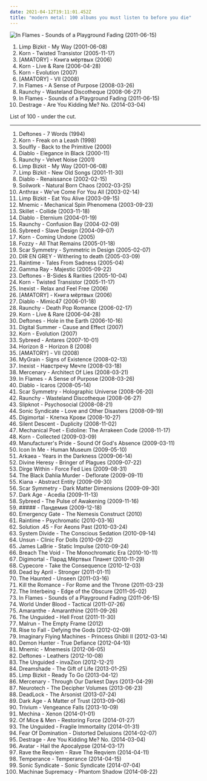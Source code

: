 ```yaml
---
date: 2021-04-12T19:11:01.452Z
title: "modern metal: 100 albums you must listen to before you die"
---
```

![In Flames - Sounds of a Playground Fading (2011-06-15)](http://coverartarchive.org/release/6f38a9f9-6538-4745-9dde-d00cacbe2dff/8273688325-500.jpg "In Flames - Sounds of a Playground Fading (2011-06-15)")
<ol class="albums">
<li data-cover="http://coverartarchive.org/release/81533c5e-4815-4bab-b37e-9633b2a9169c/9225694592-500.jpg" data-tags="metal, modern metal, my way" role="button">Limp Bizkit - My Way (2001-06-08)</li>
<li data-cover="https://img.discogs.com/s1sOzMqp6XuYEul1nWaGzZpG-BY=/fit-in/600x522/filters:strip_icc():format(jpeg):mode_rgb():quality(90)/discogs-images/R-2183586-1283594387.jpeg.jpg" data-tags="korn" role="button">Korn - Twisted Transistor (2005-11-17)</li>
<li data-cover="https://via.placeholder.com/450" data-tags="metalcore, post anal experience, modern metal, kircore" role="button">[AMATORY] - Книга мёртвых (2006)</li>
<li data-cover="http://coverartarchive.org/release/99fc5e40-9f4d-45df-a4f1-72a9ef045999/2978868556-500.jpg" data-tags="metal, alternative metal, modern metal" role="button">Korn - Live & Rare (2006-04-28)</li>
<li data-cover="http://coverartarchive.org/release/da65f6ac-e6d4-4d1f-942a-32abf4ea6cf3/8963427431-500.jpg" data-tags="metal, alternative metal, modern metal" role="button">Korn - Evolution (2007)</li>
<li data-cover="http://coverartarchive.org/release/f0e353c9-f06e-465f-a202-6c83a4b7819e/5472856075-500.jpg" data-tags="metalcore, groove metal, modern metal" role="button">[AMATORY] - VII (2008)</li>
<li data-cover="http://coverartarchive.org/release/e67f8da1-88b9-3a9c-be1c-f40dbab896b2/20457737757-500.jpg" data-tags="melodic death metal" role="button">In Flames - A Sense of Purpose (2008-03-26)</li>
<li data-cover="https://img.discogs.com/T7k7Bg8Hn7JnfuB8v7xv3iYtuKc=/fit-in/600x526/filters:strip_icc():format(jpeg):mode_rgb():quality(90)/discogs-images/R-2637837-1606003663-9561.jpeg.jpg" data-tags="metalcore" role="button">Raunchy - Wasteland Discotheque (2008-06-27)</li>
<li data-cover="http://coverartarchive.org/release/6f38a9f9-6538-4745-9dde-d00cacbe2dff/8273688325-500.jpg" data-tags="alternative metal, melodic death metal" role="button">In Flames - Sounds of a Playground Fading (2011-06-15)</li>
<li data-cover="http://coverartarchive.org/release/d38eb752-3eef-4fed-8128-125b89406dc7/6655634678-500.jpg" data-tags="progressive metal, melodic death metal, mathcore, modern metal, melodic death metalcore" role="button">Destrage - Are You Kidding Me? No. (2014-03-04)</li>
</ol>
List of 100 - under the cut.
<!-- more -->

_________________

<ol class="albums">
<li data-cover="https://img.discogs.com/BL1gSbZG-e95aYbCgRpB6o-CeSw=/fit-in/600x593/filters:strip_icc():format(jpeg):mode_rgb():quality(90)/discogs-images/R-2166293-1395710804-1667.jpeg.jpg" data-tags="metal, modern metal" role="button">
Deftones - 7 Words (1994)
</li>
<li data-cover="https://img.discogs.com/Xs9-a5lQN3-BHrEUZ_a3Br7bFUE=/fit-in/600x598/filters:strip_icc():format(jpeg):mode_rgb():quality(90)/discogs-images/R-419855-1539940686-5350.jpeg.jpg" data-tags="metal, alternative metal, single, modern metal" role="button">
Korn - Freak on a Leash (1998)
</li>
<li data-cover="https://img.discogs.com/uAYBDPnzE4sk0c2_oTtl0W0FveA=/fit-in/319x492/filters:strip_icc():format(jpeg):mode_rgb():quality(90)/discogs-images/R-4141878-1356709928-8002.jpeg.jpg" data-tags="metal" role="button">
Soulfly - Back to the Primitive (2000)
</li>
<li data-cover="http://coverartarchive.org/release/565baad2-49bb-4105-9ee6-0e34ae987e2f/28181032614-500.jpg" data-tags="melodic death metal, thrash metal" role="button">
Diablo - Elegance in Black (2000-11)
</li>
<li data-cover="http://coverartarchive.org/release/58b60a1c-efdb-400c-96e9-339c037f85b1/12666090222-500.jpg" data-tags="industrial metal" role="button">
Raunchy - Velvet Noise (2001)
</li>
<li data-cover="http://coverartarchive.org/release/81533c5e-4815-4bab-b37e-9633b2a9169c/9225694592-500.jpg" data-tags="metal, modern metal, my way" role="button">
Limp Bizkit - My Way (2001-06-08)
</li>
<li data-cover="http://coverartarchive.org/release/13103c1f-091a-457a-9933-41503e9c20b1/15248819276-500.jpg" data-tags="remix, nu metal, hip-hop" role="button">
Limp Bizkit - New Old Songs (2001-11-30)
</li>
<li data-cover="https://img.discogs.com/tD96NbJQaFx_qEyuvaA-UKoMzV4=/fit-in/600x597/filters:strip_icc():format(jpeg):mode_rgb():quality(90)/discogs-images/R-7374625-1440106941-5615.jpeg.jpg" data-tags="melodic death metal, thrash metal" role="button">
Diablo - Renaissance (2002-02-15)
</li>
<li data-cover="https://img.discogs.com/d-TAxClzKW7WmG_gjLNK1Jr0Hpw=/fit-in/600x540/filters:strip_icc():format(jpeg):mode_rgb():quality(90)/discogs-images/R-3362482-1327391420.jpeg.jpg" data-tags="melodic death metal" role="button">
Soilwork - Natural Born Chaos (2002-03-25)
</li>
<li data-cover="https://img.discogs.com/QTttsNxHvqu8GxP2q31_blNPRJI=/fit-in/600x595/filters:strip_icc():format(jpeg):mode_rgb():quality(90)/discogs-images/R-3789374-1611442156-5958.jpeg.jpg" data-tags="thrash metal" role="button">
Anthrax - We've Come For You All (2003-02-14)
</li>
<li data-cover="https://img.discogs.com/d1f2f6c50c776450fdf23512dbd7301b20ea34dc/images/spacer.gif" data-tags="alternative metal, single" role="button">
Limp Bizkit - Eat You Alive (2003-09-15)
</li>
<li data-cover="http://coverartarchive.org/release/f380d3fc-cd08-43af-91b7-e4139a94d4c7/24793252799-500.jpg" data-tags="industrial metal" role="button">
Mnemic - Mechanical Spin Phenomena (2003-09-23)
</li>
<li data-cover="http://coverartarchive.org/release/6281f0d7-1aa6-43b1-abd9-ee0ca999fb26/2220888510-500.jpg" data-tags="christian rock" role="button">
Skillet - Collide (2003-11-18)
</li>
<li data-cover="https://via.placeholder.com/450" data-tags="melodic death metal" role="button">
Diablo - Eternium (2004-01-19)
</li>
<li data-cover="https://via.placeholder.com/450" data-tags="industrial metal" role="button">
Raunchy - Confusion Bay (2004-02-09)
</li>
<li data-cover="https://img.discogs.com/aLVpx6w6QyukweV_kFxgEaf4o2k=/fit-in/600x600/filters:strip_icc():format(jpeg):mode_rgb():quality(90)/discogs-images/R-1099066-1249432677.jpeg.jpg" data-tags="industrial metal" role="button">
Sybreed - Slave Design (2004-09-07)
</li>
<li data-cover="https://img.discogs.com/KLuI2Xe6RSM7f2HM_AJpidqj_Wk=/fit-in/500x496/filters:strip_icc():format(jpeg):mode_rgb():quality(90)/discogs-images/R-8516878-1464544682-5123.jpeg.jpg" data-tags="metal" role="button">
Korn - Coming Undone (2005)
</li>
<li data-cover="http://coverartarchive.org/release/4f5a2495-32b2-4ee9-a512-26ab76cf1844/19086035620-500.jpg" data-tags="heavy metal" role="button">
Fozzy - All That Remains (2005-01-18)
</li>
<li data-cover="http://coverartarchive.org/release/57af609b-0e67-39c0-ba78-6002f0681018/3089176096-500.jpg" data-tags="melodic death metal" role="button">
Scar Symmetry - Symmetric in Design (2005-02-07)
</li>
<li data-cover="http://coverartarchive.org/release/d35e3a69-75a7-44a1-9e68-fd4e7b548976/11585065817-500.jpg" data-tags="japanese, visual kei, j-rock, dir en grey" role="button">
DIR EN GREY - Withering to death (2005-03-09)
</li>
<li data-cover="https://img.discogs.com/YNQNB_FVMviyVHgAEcD71S1BErs=/fit-in/600x600/filters:strip_icc():format(jpeg):mode_rgb():quality(90)/discogs-images/R-2612088-1483879723-8300.jpeg.jpg" data-tags="melodic death metal" role="button">
Raintime - Tales From Sadness (2005-04)
</li>
<li data-cover="http://coverartarchive.org/release/295a0816-ab5f-4fd0-a09f-c6055805ce16/14222280979-500.jpg" data-tags="power metal" role="button">
Gamma Ray - Majestic (2005-09-22)
</li>
<li data-cover="http://coverartarchive.org/release/47d3278d-9508-47be-bbb0-2ca01ded76a4/1072873279-500.jpg" data-tags="alternative metal, alternative rock" role="button">
Deftones - B-Sides & Rarities (2005-10-04)
</li>
<li data-cover="https://img.discogs.com/s1sOzMqp6XuYEul1nWaGzZpG-BY=/fit-in/600x522/filters:strip_icc():format(jpeg):mode_rgb():quality(90)/discogs-images/R-2183586-1283594387.jpeg.jpg" data-tags="korn" role="button">
Korn - Twisted Transistor (2005-11-17)
</li>
<li data-cover="https://img.discogs.com/h3eXWIpas7Dr62fXamGwsKv_H0o=/fit-in/599x600/filters:strip_icc():format(jpeg):mode_rgb():quality(90)/discogs-images/R-5373776-1391794916-7160.jpeg.jpg" data-tags="melodic death metal, modern metal" role="button">
Inexist - Relax and Feel Free (2006)
</li>
<li data-cover="https://via.placeholder.com/450" data-tags="metalcore, post anal experience, modern metal, kircore" role="button">
[AMATORY] - Книга мёртвых (2006)
</li>
<li data-cover="http://coverartarchive.org/release/351e4558-3796-4373-94d3-efd9f575fd28/23489936745-500.jpg" data-tags="melodic death metal" role="button">
Diablo - Mimic47 (2006-01-18)
</li>
<li data-cover="https://img.discogs.com/FFyf5ijI9AmXDLGbicMgM2oH2R8=/fit-in/600x594/filters:strip_icc():format(jpeg):mode_rgb():quality(90)/discogs-images/R-1181808-1570597165-8355.jpeg.jpg" data-tags="metalcore" role="button">
Raunchy - Death Pop Romance (2006-02-17)
</li>
<li data-cover="http://coverartarchive.org/release/99fc5e40-9f4d-45df-a4f1-72a9ef045999/2978868556-500.jpg" data-tags="metal, alternative metal, modern metal" role="button">
Korn - Live & Rare (2006-04-28)
</li>
<li data-cover="https://img.discogs.com/7PMDSQA0iWxNFrCykZos05TOL94=/fit-in/600x606/filters:strip_icc():format(jpeg):mode_rgb():quality(90)/discogs-images/R-1810662-1395786794-9012.jpeg.jpg" data-tags="metal, modern metal" role="button">
Deftones - Hole in the Earth (2006-10-16)
</li>
<li data-cover="https://img.discogs.com/El0S31TWmd-Y5lMRppyW4XiR77c=/fit-in/600x600/filters:strip_icc():format(jpeg):mode_rgb():quality(90)/discogs-images/R-4911331-1486317834-3246.jpeg.jpg" data-tags="alternative metal, nu metal" role="button">
Digital Summer - Cause and Effect (2007)
</li>
<li data-cover="http://coverartarchive.org/release/da65f6ac-e6d4-4d1f-942a-32abf4ea6cf3/8963427431-500.jpg" data-tags="metal, alternative metal, modern metal" role="button">
Korn - Evolution (2007)
</li>
<li data-cover="https://img.discogs.com/tnqzWMqhJQ26CNZVbai9LAxVyIM=/fit-in/600x600/filters:strip_icc():format(jpeg):mode_rgb():quality(90)/discogs-images/R-1181412-1249433336.jpeg.jpg" data-tags="industrial metal" role="button">
Sybreed - Antares (2007-10-01)
</li>
<li data-cover="https://img.discogs.com/cRa6EwEyGTRfgJL6753tOaAA7Gk=/fit-in/479x480/filters:strip_icc():format(jpeg):mode_rgb():quality(90)/discogs-images/R-4880962-1378318291-3747.jpeg.jpg" data-tags="melodic death metal, modern metal" role="button">
Horizon 8 - Horizon 8 (2008)
</li>
<li data-cover="http://coverartarchive.org/release/f0e353c9-f06e-465f-a202-6c83a4b7819e/5472856075-500.jpg" data-tags="metalcore, groove metal, modern metal" role="button">
[AMATORY] - VII (2008)
</li>
<li data-cover="http://coverartarchive.org/release/eaf4ba5e-fd30-4e71-bc3d-17fea24a393e/21798413533-500.jpg" data-tags="melodic death metal" role="button">
MyGrain - Signs of Existence (2008-02-13)
</li>
<li data-cover="https://img.discogs.com/IiTc8qWXHcZkLjddvC40GSx1doo=/fit-in/600x597/filters:strip_icc():format(jpeg):mode_rgb():quality(90)/discogs-images/R-7970848-1452671933-2169.jpeg.jpg" data-tags="melodic death metal, modern metal" role="button">
Inexist - Навстречу Мечте (2008-03-18)
</li>
<li data-cover="https://img.discogs.com/7MCB54oWTdYRREAni23Tq0GhhK8=/fit-in/600x600/filters:strip_icc():format(jpeg):mode_rgb():quality(90)/discogs-images/R-1317310-1559381593-5783.jpeg.jpg" data-tags="melodic death metal" role="button">
Mercenary - Architect Of Lies (2008-03-21)
</li>
<li data-cover="http://coverartarchive.org/release/e67f8da1-88b9-3a9c-be1c-f40dbab896b2/20457737757-500.jpg" data-tags="melodic death metal" role="button">
In Flames - A Sense of Purpose (2008-03-26)
</li>
<li data-cover="https://img.discogs.com/RdyCUGpAwh8h8bRfbV3iSjisVN4=/fit-in/480x480/filters:strip_icc():format(jpeg):mode_rgb():quality(90)/discogs-images/R-1636464-1363176754-8740.jpeg.jpg" data-tags="melodic death metal" role="button">
Diablo - Icaros (2008-05-14)
</li>
<li data-cover="http://coverartarchive.org/release/0db97e47-7fd3-4100-9163-be689a61fa55/1502509246-500.jpg" data-tags="melodic death metal" role="button">
Scar Symmetry - Holographic Universe (2008-06-20)
</li>
<li data-cover="https://img.discogs.com/T7k7Bg8Hn7JnfuB8v7xv3iYtuKc=/fit-in/600x526/filters:strip_icc():format(jpeg):mode_rgb():quality(90)/discogs-images/R-2637837-1606003663-9561.jpeg.jpg" data-tags="metalcore" role="button">
Raunchy - Wasteland Discotheque (2008-06-27)
</li>
<li data-cover="http://coverartarchive.org/release/18daad7e-bd6e-3817-824a-676778cce756/28537810687-500.jpg" data-tags="metal, eu amooo slipknot" role="button">
Slipknot - Psychosocial (2008-08-21)
</li>
<li data-cover="https://img.discogs.com/Z-v_I4KsD2dNpNEZFsaDnIF4xiM=/fit-in/600x534/filters:strip_icc():format(jpeg):mode_rgb():quality(90)/discogs-images/R-1756214-1570692530-7401.jpeg.jpg" data-tags="metalcore, melodic death metal" role="button">
Sonic Syndicate - Love and Other Disasters (2008-09-19)
</li>
<li data-cover="https://img.discogs.com/j7_pvKdifC8arem-FGYvywamLos=/fit-in/600x601/filters:strip_icc():format(jpeg):mode_rgb():quality(90)/discogs-images/R-3870869-1494517686-4364.jpeg.jpg" data-tags="alternative, industrial metal" role="button">
Digimortal - Клетка Крови (2008-10-27)
</li>
<li data-cover="http://coverartarchive.org/release/96b7f9df-547d-4186-ab96-ced6bc30be7e/16113890866-500.jpg" data-tags="melodic death metal" role="button">
Silent Descent - Duplicity (2008-11-02)
</li>
<li data-cover="http://coverartarchive.org/release/5e077ddb-8eaf-4e4e-834f-33abcf2579a6/1862071252-500.jpg" data-tags="nu metal, concept album, screaming, dune, modern metal" role="button">
Mechanical Poet - Eidoline: The Arrakeen Code (2008-11-17)
</li>
<li data-cover="http://coverartarchive.org/release/9a11e0cc-f7bb-4fc6-8616-6164784b3e4b/15810402996-500.jpg" data-tags="metal, alternative metal, nu metal, modern metal, korn" role="button">
Korn - Collected (2009-03-09)
</li>
<li data-cover="https://img.discogs.com/GpNi5xDKH01qfqguSPJpPcPL42c=/fit-in/250x250/filters:strip_icc():format(jpeg):mode_rgb():quality(90)/discogs-images/R-2300481-1275393876.jpeg.jpg" data-tags="melodic death metal, groove metal, modern metal" role="button">
Manufacturer's Pride - Sound Of God's Absence (2009-03-11)
</li>
<li data-cover="https://img.discogs.com/Q5d3wACOxrGRwD61PfzjcpUWxUg=/fit-in/600x600/filters:strip_icc():format(jpeg):mode_rgb():quality(90)/discogs-images/R-3764593-1344071200-6865.jpeg.jpg" data-tags="modern metal" role="button">
Icon In Me - Human Museum (2009-05-10)
</li>
<li data-cover="http://coverartarchive.org/release/5cb02671-3f5e-4ffb-9c5e-125301d6081d/2524072681-500.jpg" data-tags="metal, industrial metal, groove metal, modern metal, neo-thrash, arkaea" role="button">
Arkaea - Years in the Darkness (2009-06-14)
</li>
<li data-cover="https://img.discogs.com/BH0QFIFG8oXVsMv-ZgGP1GlNXqI=/fit-in/500x500/filters:strip_icc():format(jpeg):mode_rgb():quality(90)/discogs-images/R-2375602-1280847218.jpeg.jpg" data-tags="metalcore, death metal" role="button">
Divine Heresy - Bringer of Plagues (2009-07-22)
</li>
<li data-cover="https://img.discogs.com/d1f2f6c50c776450fdf23512dbd7301b20ea34dc/images/spacer.gif" data-tags="groove metal, lamb of god, modern metal" role="button">
Dirge Within - Force Fed Lies (2009-08-31)
</li>
<li data-cover="http://coverartarchive.org/release/5cace501-a1f9-3ada-8fcb-689630a82c2f/16098709945-500.jpg" data-tags="melodic death metal" role="button">
The Black Dahlia Murder - Deflorate (2009-09-11)
</li>
<li data-cover="https://img.discogs.com/4zZrCW0IPb9qghBS-YWEknaiPlg=/fit-in/448x436/filters:strip_icc():format(jpeg):mode_rgb():quality(90)/discogs-images/R-7668124-1446322683-3787.jpeg.jpg" data-tags="melodic death metal" role="button">
Kiana - Abstract Entity (2009-09-30)
</li>
<li data-cover="https://img.discogs.com/T8RotW50vdkr5biAP69jOj6OWBg=/fit-in/450x450/filters:strip_icc():format(jpeg):mode_rgb():quality(90)/discogs-images/R-2097656-1278178365.jpeg.jpg" data-tags="melodic death metal" role="button">
Scar Symmetry - Dark Matter Dimensions (2009-09-30)
</li>
<li data-cover="http://coverartarchive.org/release/1e980df8-2427-414c-9ab8-3120bd589c4a/11125942968-500.jpg" data-tags="melodic death metal" role="button">
Dark Age - Acedia (2009-11-13)
</li>
<li data-cover="http://coverartarchive.org/release/ba617cc5-c825-4567-8595-46cce7527a21/24760777580-500.jpg" data-tags="industrial metal" role="button">
Sybreed - The Pulse of Awakening (2009-11-16)
</li>
<li data-cover="http://coverartarchive.org/release/2ef9e73b-aa09-4b73-98d3-684ed9b04515/1738804572-500.jpg" data-tags="alternative" role="button">
##### - Пандемия (2009-12-18)
</li>
<li data-cover="https://img.discogs.com/mkpnXu7yO0OvtUBAhbMTR1AgCkc=/fit-in/600x600/filters:strip_icc():format(jpeg):mode_rgb():quality(90)/discogs-images/R-2777482-1300573989.jpeg.jpg" data-tags="metalcore, metal, progressive metal, melodic death metal, german, modern metal, modern melodic death metal" role="button">
Emergency Gate - The Nemesis Construct (2010)
</li>
<li data-cover="http://coverartarchive.org/release/1dcac911-cecf-4b87-908b-510ed129868d/1066731185-500.jpg" data-tags="power metal, modern metal" role="button">
Raintime - Psychromatic (2010-03-16)
</li>
<li data-cover="https://img.discogs.com/BBLLJG_eD4qoPB-UcCQua3lkzkQ=/fit-in/411x359/filters:strip_icc():format(jpeg):mode_rgb():quality(90)/discogs-images/R-2691899-1507833863-7602.jpeg.jpg" data-tags="melodic death metal" role="button">
Solution .45 - For Aeons Past (2010-03-24)
</li>
<li data-cover="https://img.discogs.com/6qEqIeSIgK6696C6Z0L6evrEL0c=/fit-in/500x500/filters:strip_icc():format(jpeg):mode_rgb():quality(90)/discogs-images/R-2509979-1287941625.jpeg.jpg" data-tags="melodic death metal" role="button">
System Divide - The Conscious Sedation (2010-09-14)
</li>
<li data-cover="http://coverartarchive.org/release/c9de1912-28c5-4152-9d2d-a3b1fe10e036/1086384304-500.jpg" data-tags="gothic metal" role="button">
Unsun - Clinic For Dolls (2010-09-22)
</li>
<li data-cover="http://coverartarchive.org/release/9bf41bc2-e2b1-4f5c-bd55-ef11ca51d67a/8362119577-500.jpg" data-tags="progressive metal" role="button">
James LaBrie - Static Impulse (2010-09-24)
</li>
<li data-cover="http://coverartarchive.org/release/f7edf362-651d-45a3-9273-005b72da301f/15590361728-500.jpg" data-tags="modern metal, industrial metal, groove metal, cyber metal" role="button">
Breach The Void - The Monochromatic Era (2010-10-11)
</li>
<li data-cover="http://coverartarchive.org/release/8afd9dff-15fe-4f9c-a952-17a6280737b0/4773392824-500.jpg" data-tags="electronic, industrial, russian, industrial metal, modern metal" role="button">
Digimortal - Парад Мёртвых Планет (2010-11-29)
</li>
<li data-cover="https://img.discogs.com/FiPszrr7iFz9M_YaifpTvmscR3M=/fit-in/490x487/filters:strip_icc():format(jpeg):mode_rgb():quality(90)/discogs-images/R-2741892-1299010439.jpeg.jpg" data-tags="industrial death metal, modern metal" role="button">
Cypecore - Take the Consequence (2010-12-03)
</li>
<li data-cover="http://coverartarchive.org/release/1b3e43fd-2b9e-42bb-8eef-0caaa7e57971/15799813506-500.jpg" data-tags="alternative rock, modern metal" role="button">
Dead by April - Stronger (2011-01-11)
</li>
<li data-cover="https://img.discogs.com/dbiUWB9w8gg3FzSl5KR6a4XGPAc=/fit-in/400x358/filters:strip_icc():format(jpeg):mode_rgb():quality(90)/discogs-images/R-2776302-1301496885.jpeg.jpg" data-tags="groove metal" role="button">
The Haunted - Unseen (2011-03-16)
</li>
<li data-cover="http://coverartarchive.org/release/caa313f2-4435-4a02-aed8-b832f72f8777/6692723926-500.jpg" data-tags="melodic death metal" role="button">
Kill the Romance - For Rome and the Throne (2011-03-23)
</li>
<li data-cover="http://coverartarchive.org/release/2f68876a-fa37-435f-9425-322b05d1fde0/15857064157-500.jpg" data-tags="metalcore, progressive metal, industrial metal, technical metal, groove metal, modern metal, modern death metal" role="button">
The Interbeing - Edge of the Obscure (2011-05-02)
</li>
<li data-cover="http://coverartarchive.org/release/6f38a9f9-6538-4745-9dde-d00cacbe2dff/8273688325-500.jpg" data-tags="alternative metal, melodic death metal" role="button">
In Flames - Sounds of a Playground Fading (2011-06-15)
</li>
<li data-cover="https://img.discogs.com/hBWQzYRKR0drqcJK-fpgwTqSDkQ=/fit-in/600x521/filters:strip_icc():format(jpeg):mode_rgb():quality(90)/discogs-images/R-3477567-1582187041-1932.jpeg.jpg" data-tags="metalcore, progressive metal, melodic death metal, nwoahm, modern metal, modern death metal, progressive melodic death metal, melodic metalcore, modern melodic death metal, technical melodic death metal, new wave of american heavy metal, modern melodic metal, melodic modern metal, technical melodic metalcore" role="button">
World Under Blood - Tactical (2011-07-26)
</li>
<li data-cover="http://coverartarchive.org/release/0628a817-c78c-46e0-aa28-9f5bbb8cddf5/7089318125-500.jpg" data-tags="acoustic, modern metal" role="button">
Amaranthe - Amaranthine (2011-09-26)
</li>
<li data-cover="http://coverartarchive.org/release/3d204448-98a0-4492-93ce-b800b9900250/6832244445-500.jpg" data-tags="melodic death metal" role="button">
The Unguided - Hell Frost (2011-11-30)
</li>
<li data-cover="https://img.discogs.com/-QwuQi59RmaO73ezSuunsh2YFKw=/fit-in/600x595/filters:strip_icc():format(jpeg):mode_rgb():quality(90)/discogs-images/R-4169428-1357552579-7879.jpeg.jpg" data-tags="progressive" role="button">
Malrun - The Empty Frame (2012)
</li>
<li data-cover="http://coverartarchive.org/release/cc4b31cd-fd92-4723-ad63-b766321f898b/11692111465-500.jpg" data-tags="melodic death metal, modern melodic death metal" role="button">
Rise to Fall - Defying the Gods (2012-02-09)
</li>
<li data-cover="http://coverartarchive.org/release/d10da99e-fece-4f2a-a3ae-85107168e844/23525649038-500.jpg" data-tags="electronic, experimental, dubstep, modern metal, male and female vocals, modern melodic death metal" role="button">
Imaginary Flying Machines - Princess Ghibli II (2012-03-14)
</li>
<li data-cover="http://coverartarchive.org/release/249fff88-c722-492c-9c2c-5057fde75de2/6779333944-500.jpg" data-tags="metalcore, christian, melodic metalcore" role="button">
Demon Hunter - True Defiance (2012-04-10)
</li>
<li data-cover="https://img.discogs.com/wIrffbEYqMY3QNfZVM1k0qw9l5Q=/fit-in/600x600/filters:strip_icc():format(jpeg):mode_rgb():quality(90)/discogs-images/R-3757728-1451694356-2258.jpeg.jpg" data-tags="industrial metal, modern metal" role="button">
Mnemic - Mnemesis (2012-06-05)
</li>
<li data-cover="http://coverartarchive.org/release/1820e1d5-0412-4a41-b890-ee539f8cda11/2425508794-500.jpg" data-tags="metal, alternative metal, modern metal" role="button">
Deftones - Leathers (2012-10-08)
</li>
<li data-cover="https://img.discogs.com/oJXroBZFQKy1M1JspbzH3h4nrU0=/fit-in/600x600/filters:strip_icc():format(jpeg):mode_rgb():quality(90)/discogs-images/R-4129815-1356282708-8880.jpeg.jpg" data-tags="modern metal" role="button">
The Unguided - invaZion (2012-12-21)
</li>
<li data-cover="http://coverartarchive.org/release/e469ddb2-43ee-472b-bcd2-d0cb3e219c14/13239061024-500.jpg" data-tags="melodic metalcore" role="button">
Dreamshade - The Gift of Life (2013-01-25)
</li>
<li data-cover="http://coverartarchive.org/release/1f8785cd-3f06-4ceb-8f26-623417f44c45/4182280626-500.jpg" data-tags="rapcore, rap metal, metal, nu metal" role="button">
Limp Bizkit - Ready To Go (2013-04-12)
</li>
<li data-cover="http://coverartarchive.org/release/5507cd38-187b-4586-a491-a56916a50181/14349118480-500.jpg" data-tags="modern melodic death metal" role="button">
Mercenary - Through Our Darkest Days (2013-04-29)
</li>
<li data-cover="http://coverartarchive.org/release/626e647d-96d1-4453-8fe9-944f4cab3f1a/7316038407-500.jpg" data-tags="industrial metal, cyber metal, modern metal, futuristic metal" role="button">
Neurotech - The Decipher Volumes (2013-06-23)
</li>
<li data-cover="http://coverartarchive.org/release/4e6250ce-4604-4342-97d5-487a97e325a9/5087805910-500.jpg" data-tags="modern metal" role="button">
DeadLock - The Arsonist (2013-07-24)
</li>
<li data-cover="https://img.discogs.com/YhsBukCs9G9GzOxJWY45Bf0PVc4=/fit-in/600x538/filters:strip_icc():format(jpeg):mode_rgb():quality(90)/discogs-images/R-5033426-1485094522-8254.jpeg.jpg" data-tags="modern metal" role="button">
Dark Age - A Matter of Trust (2013-09-06)
</li>
<li data-cover="http://coverartarchive.org/release/da714bba-e7a9-4051-88ba-6186c449f399/5372279436-500.jpg" data-tags="metalcore, thrash metal" role="button">
Trivium - Vengeance Falls (2013-10-09)
</li>
<li data-cover="http://coverartarchive.org/release/06b8b913-261b-4cfc-b27f-616f21c97f81/6129831573-500.jpg" data-tags="industrial metal" role="button">
Mechina - Xenon (2014-01-01)
</li>
<li data-cover="http://coverartarchive.org/release/3e4e3a75-da30-46e9-a2a7-db5c31e812b6/5853479926-500.jpg" data-tags="nu metal" role="button">
Of Mice & Men - Restoring Force (2014-01-27)
</li>
<li data-cover="http://coverartarchive.org/release/b9f54627-05d5-47a6-a048-a94e425107cc/10071534572-500.jpg" data-tags="melodic death metal, modern melodic death metal" role="button">
The Unguided - Fragile Immortality (2014-01-31)
</li>
<li data-cover="http://coverartarchive.org/release/7fa1a388-0cc0-4959-b951-f258617bb515/6476429389-500.jpg" data-tags="modern metal, eternal creations of infinite grandeur" role="button">
Fear Of Domination - Distorted Delusions (2014-02-07)
</li>
<li data-cover="http://coverartarchive.org/release/d38eb752-3eef-4fed-8128-125b89406dc7/6655634678-500.jpg" data-tags="progressive metal, melodic death metal, mathcore, modern metal, melodic death metalcore" role="button">
Destrage - Are You Kidding Me? No. (2014-03-04)
</li>
<li data-cover="https://img.discogs.com/5kdvM01Law4YeL6YvAZVPb24N38=/fit-in/600x600/filters:strip_icc():format(jpeg):mode_rgb():quality(90)/discogs-images/R-6791820-1426712411-9027.jpeg.jpg" data-tags="melodic death metal, alternative metal, nu metal, avant-garde metal" role="button">
Avatar - Hail the Apocalypse (2014-03-17)
</li>
<li data-cover="http://coverartarchive.org/release/f8da90f9-6db8-482d-aec7-ca9a12ca8c3d/7520503678-500.jpg" data-tags="industrial metal" role="button">
Rave the Reqviem - Rave The Reqviem (2014-04-11)
</li>
<li data-cover="https://img.discogs.com/mCkM3s7Lmr8BKK-tHGibU8BXGiA=/fit-in/600x600/filters:strip_icc():format(jpeg):mode_rgb():quality(90)/discogs-images/R-15459416-1591883449-4745.jpeg.jpg" data-tags="power metal, melodic metal, modern metal" role="button">
Temperance - Temperance (2014-04-15)
</li>
<li data-cover="http://coverartarchive.org/release/efca6dce-8698-44a0-baac-bd98928389e9/7912945259-500.jpg" data-tags="alternative metal" role="button">
Sonic Syndicate - Sonic Syndicate (2014-07-04)
</li>
<li data-cover="http://coverartarchive.org/release/083602f3-7ca3-40c3-8364-c61cce01355d/8102877910-500.jpg" data-tags="sid metal" role="button">
Machinae Supremacy - Phantom Shadow (2014-08-22)
</li>
</ol>